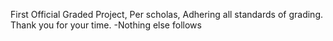 First Official Graded Project, Per scholas, Adhering all standards of grading. Thank you for your time. -Nothing else follows
